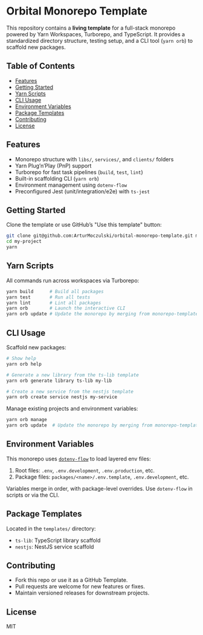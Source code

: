 # Orbital Monorepo Template

This repository contains a **living template** for a full-stack monorepo powered by Yarn Workspaces, Turborepo, and TypeScript. It provides a standardized directory structure, testing setup, and a CLI tool (`yarn orb`) to scaffold new packages.

## Table of Contents

- [Features](#features)
- [Getting Started](#getting-started)
- [Yarn Scripts](#yarn-scripts)
- [CLI Usage](#cli-usage)
- [Environment Variables](#environment-variables)
- [Package Templates](#package-templates)
- [Contributing](#contributing)
- [License](#license)

## Features

- Monorepo structure with `libs/`, `services/`, and `clients/` folders
- Yarn Plug’n’Play (PnP) support
- Turborepo for fast task pipelines (`build`, `test`, `lint`)
- Built-in scaffolding CLI (`yarn orb`)
- Environment management using `dotenv-flow`
- Preconfigured Jest (unit/integration/e2e) with `ts-jest`

## Getting Started

Clone the template or use GitHub’s "Use this template" button:

```bash
git clone git@github.com:ArturMoczulski/orbital-monorepo-template.git my-project
cd my-project
yarn
```

## Yarn Scripts

All commands run across workspaces via Turborepo:

```bash
yarn build      # Build all packages
yarn test       # Run all tests
yarn lint       # Lint all packages
yarn orb        # Launch the interactive CLI
yarn orb update # Update the monorepo by merging from monorepo-template remote
```

## CLI Usage

Scaffold new packages:

```bash
# Show help
yarn orb help

# Generate a new library from the ts-lib template
yarn orb generate library ts-lib my-lib

# Create a new service from the nestjs template
yarn orb create service nestjs my-service
```

Manage existing projects and environment variables:

```bash
yarn orb manage
yarn orb update  # Update the monorepo by merging from monorepo-template remote
```

## Environment Variables

This monorepo uses [`dotenv-flow`](https://github.com/kerimdzhanov/dotenv-flow) to load layered env files:

1. Root files: `.env`, `.env.development`, `.env.production`, etc.
2. Package files: `packages/<name>/.env.template`, `.env.development`, etc.

Variables merge in order, with package-level overrides. Use `dotenv-flow` in scripts or via the CLI.

## Package Templates

Located in the `templates/` directory:

- `ts-lib`: TypeScript library scaffold
- `nestjs`: NestJS service scaffold

## Contributing

- Fork this repo or use it as a GitHub Template.
- Pull requests are welcome for new features or fixes.
- Maintain versioned releases for downstream projects.

## License

MIT
